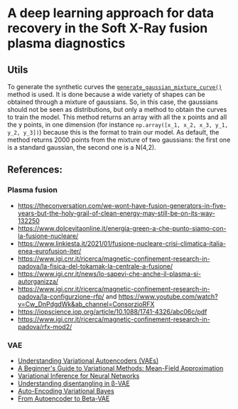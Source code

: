 # A deep learning approach for data recovery in the Soft X-Ray fusion plasma diagnostics

## Utils
To generate the synthetic curves the [`generate_gaussian_mixture_curve()`](https://github.com/nicolagulmini/RFX_HunchColab/blob/master/utils.py) method is used. It is done because a wide variety of shapes can be obtained through a mixture of gaussians. So, in this case, the gaussians should not be seen as distributions, but only a method to obtain the curves to train the model. This method returns an array with all the x points and all the y points, in one dimension (for instance `np.array([x_1, x_2, x_3, y_1, y_2, y_3])`) because this is the format to train our model. As default, the method returns 2000 points from the mixture of two gaussians: the first one is a standard gaussian, the second one is a N(4,2).

## References:
### Plasma fusion
- https://theconversation.com/we-wont-have-fusion-generators-in-five-years-but-the-holy-grail-of-clean-energy-may-still-be-on-its-way-132250
- https://www.dolcevitaonline.it/energia-green-a-che-punto-siamo-con-la-fusione-nucleare/
- https://www.linkiesta.it/2021/01/fusione-nucleare-crisi-climatica-italia-enea-eurofusion-iter/
- https://www.igi.cnr.it/ricerca/magnetic-confinement-research-in-padova/la-fisica-del-tokamak-la-centrale-a-fusione/
- https://www.igi.cnr.it/news/lo-sapevi-che-anche-il-plasma-si-autorganizza/
- https://www.igi.cnr.it/ricerca/magnetic-confinement-research-in-padova/la-configurzione-rfp/ and https://www.youtube.com/watch?v=Cw_DnPdgdWk&ab_channel=ConsorzioRFX
- https://iopscience.iop.org/article/10.1088/1741-4326/abc06c/pdf
- https://www.igi.cnr.it/ricerca/magnetic-confinement-research-in-padova/rfx-mod2/
### VAE
- [Understanding Variational Autoencoders (VAEs)](https://towardsdatascience.com/understanding-variational-autoencoders-vaes-f70510919f73)
- [A Beginner's Guide to Variational Methods: Mean-Field Approximation](https://blog.evjang.com/2016/08/variational-bayes.html)
- [Variational Inference for Neural Networks](https://towardsdatascience.com/variational-inference-for-neural-networks-a4b5cf72b24)
- [Understanding disentangling in β-VAE](https://arxiv.org/pdf/1804.03599.pdf)
- [Auto-Encoding Variational Bayes](https://arxiv.org/pdf/1312.6114.pdf)
- [From Autoencoder to Beta-VAE](https://lilianweng.github.io/lil-log/2018/08/12/from-autoencoder-to-beta-vae.html)
